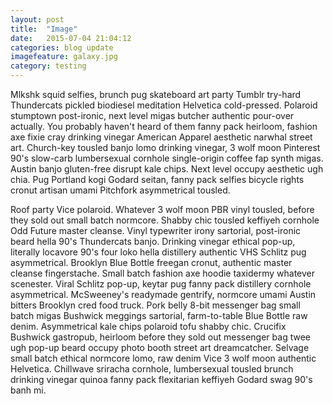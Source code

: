 ```yaml
---
layout: post
title:  "Image"
date:   2015-07-04 21:04:12
categories: blog update
imagefeature: galaxy.jpg
category: testing
---
```

Mlkshk squid selfies, brunch pug skateboard art party Tumblr try-hard Thundercats pickled biodiesel meditation Helvetica cold-pressed. Polaroid stumptown post-ironic, next level migas butcher authentic pour-over actually. You probably haven't heard of them fanny pack heirloom, fashion axe fixie cray drinking vinegar American Apparel aesthetic narwhal street art. Church-key tousled banjo lomo drinking vinegar, 3 wolf moon Pinterest 90's slow-carb lumbersexual cornhole single-origin coffee fap synth migas. Austin banjo gluten-free disrupt kale chips. Next level occupy aesthetic ugh chia. Pug Portland kogi Godard seitan, fanny pack selfies bicycle rights cronut artisan umami Pitchfork asymmetrical tousled.

Roof party Vice polaroid. Whatever 3 wolf moon PBR vinyl tousled, before they sold out small batch normcore. Shabby chic tousled keffiyeh cornhole Odd Future master cleanse. Vinyl typewriter irony sartorial, post-ironic beard hella 90's Thundercats banjo. Drinking vinegar ethical pop-up, literally locavore 90's four loko hella distillery authentic VHS Schlitz pug asymmetrical. Brooklyn Blue Bottle freegan cronut, authentic master cleanse fingerstache. Small batch fashion axe hoodie taxidermy whatever scenester.
Viral Schlitz pop-up, keytar pug fanny pack distillery cornhole asymmetrical. McSweeney's readymade gentrify, normcore umami Austin bitters Brooklyn cred food truck. Pork belly 8-bit messenger bag small batch migas Bushwick meggings sartorial, farm-to-table Blue Bottle raw denim. Asymmetrical kale chips polaroid tofu shabby chic. Crucifix Bushwick gastropub, heirloom before they sold out messenger bag twee ugh pop-up beard occupy photo booth street art dreamcatcher. Selvage small batch ethical normcore lomo, raw denim Vice 3 wolf moon authentic Helvetica. Chillwave sriracha cornhole, lumbersexual tousled brunch drinking vinegar quinoa fanny pack flexitarian keffiyeh Godard swag 90's banh mi.
